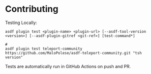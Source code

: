 # Contributing

Testing Locally:

```shell
asdf plugin test <plugin-name> <plugin-url> [--asdf-tool-version <version>] [--asdf-plugin-gitref <git-ref>] [test-command*]

#
asdf plugin test teleport-community https://github.com/MaloPolese/asdf-teleport-community.git "tsh version"
```

Tests are automatically run in GitHub Actions on push and PR.
